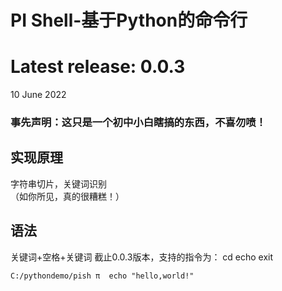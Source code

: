 # PI Shell-基于Python的命令行
<p>
<h1> Latest release: 0.0.3</h1>
10 June 2022
</p>
 

### 事先声明：这只是一个初中小白瞎搞的东西，不喜勿喷！
## 实现原理
字符串切片，关键词识别  
（如你所见，真的很糟糕！）
## 语法
关键词+空格+关键词
截止0.0.3版本，支持的指令为：
cd echo exit

```shell
C:/pythondemo/pish π  echo "hello,world!"
```



